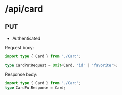 # /api/card
## PUT
- Authenticated

Request body:
```ts
import type { Card } from './Card';

type CardPutRequest = Omit<Card, 'id' | 'favorite'>;
```

Response body:
```ts
import type { Card } from './Card';
type CardPutResponse = Card;
```
